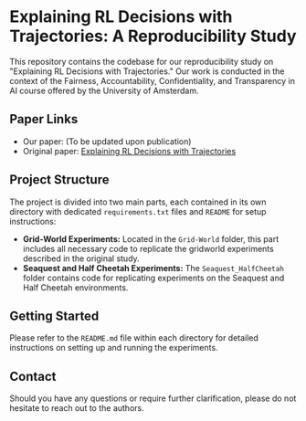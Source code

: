# Explaining RL Decisions with Trajectories: A Reproducibility Study

This repository contains the codebase for our reproducibility study on "Explaining RL Decisions with Trajectories." Our work is conducted in the context of the Fairness, Accountability, Confidentiality, and Transparency in AI course offered by the University of Amsterdam.

## Paper Links

- Our paper: (To be updated upon publication)
- Original paper: [Explaining RL Decisions with Trajectories](https://arxiv.org/abs/2305.04073)

## Project Structure

The project is divided into two main parts, each contained in its own directory with dedicated `requirements.txt` files and `README` for setup instructions:

- **Grid-World Experiments:** Located in the `Grid-World` folder, this part includes all necessary code to replicate the gridworld experiments described in the original study.
- **Seaquest and Half Cheetah Experiments:** The `Seaquest_HalfCheetah` folder contains code for replicating experiments on the Seaquest and Half Cheetah environments.

## Getting Started

Please refer to the `README.md` file within each directory for detailed instructions on setting up and running the experiments.

## Contact

Should you have any questions or require further clarification, please do not hesitate to reach out to the authors.
